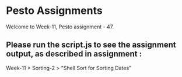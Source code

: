 # Pesto Assignments  

Welcome to Week-11, Pesto assignment - 47.

## Please run the script.js to see the assignment output, as described in assignment :
Week-11 > Sorting-2 > "Shell Sort for Sorting Dates"